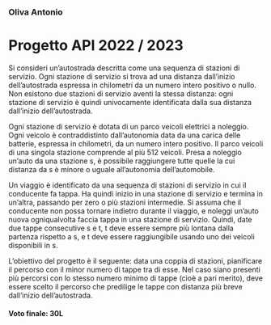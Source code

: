 ### Oliva Antonio
# Progetto API 2022 / 2023

Si consideri un’autostrada descritta come una sequenza di stazioni di servizio. Ogni stazione di servizio si trova ad una distanza
dall’inizio dell’autostrada espressa in chilometri da un numero intero positivo o nullo. Non esistono due stazioni di servizio aventi
la stessa distanza: ogni stazione di servizio è quindi univocamente identificata dalla sua distanza dall’inizio dell’autostrada.

Ogni stazione di servizio è dotata di un parco veicoli elettrici a noleggio. Ogni veicolo è contraddistinto dall’autonomia data da una carica delle
batterie, espressa in chilometri, da un numero intero positivo. Il parco veicoli di una singola stazione comprende al più 512 veicoli. Presa a
noleggio un’auto da una stazione s, è possibile raggiungere tutte quelle la cui distanza da s è minore o uguale all’autonomia dell’automobile.

Un viaggio è identificato da una sequenza di stazioni di servizio in cui il conducente fa tappa. Ha quindi inizio in una stazione di
servizio e termina in un’altra, passando per zero o più stazioni intermedie. Si assuma che il conducente non possa tornare indietro
durante il viaggio, e noleggi un’auto nuova ogniqualvolta faccia tappa in una stazione di servizio. Quindi, date due tappe consecutive s e t,
t deve essere sempre più lontana dalla partenza rispetto a s, e t deve essere raggiungibile usando uno dei veicoli disponibili in s.

L’obiettivo del progetto è il seguente: data una coppia di stazioni, pianificare il percorso con il minor numero
di tappe tra di esse. Nel caso siano presenti più percorsi con lo stesso numero minimo di tappe (cioè a pari merito),
deve essere scelto il percorso che predilige le tappe con distanza più breve dall’inizio dell’autostrada.

#### Voto finale: 30L
